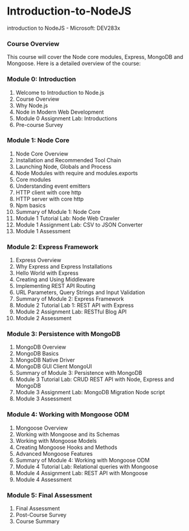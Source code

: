 # Introduction-to-NodeJS
introduction to NodeJS - Microsoft: DEV283x


### Course Overview

This course will cover the Node core modules, Express, MongoDB and Mongoose. Here is a detailed overview of the course:

### Module 0: Introduction

1. Welcome to Introduction to Node.js
2. Course Overview
3. Why Node.js
4. Node in Modern Web Development
5. Module 0 Assignment Lab: Introductions
6. Pre-course Survey

### Module 1: Node Core

1. Node Core Overview
2. Installation and Recommended Tool Chain
3. Launching Node, Globals and Process
4. Node Modules with require and modules.exports
5. Core modules
6. Understanding event emitters
7. HTTP client with core http
8. HTTP server with core http
9. Npm basics
10. Summary of Module 1: Node Core
11. Module 1 Tutorial Lab: Node Web Crawler
12. Module 1 Assignment Lab: CSV to JSON Converter
13. Module 1 Assessment

### Module 2: Express Framework

1. Express Overview
2. Why Express and Express Installations
3. Hello World with Express
4. Creating and Using Middleware
5. Implementing REST API Routing
6. URL Parameters, Query Strings and Input Validation
7. Summary of Module 2: Express Framework
8. Module 2 Tutorial Lab 1: REST API with Express 
9. Module 2 Assignment Lab: RESTful Blog API
10. Module 2 Assessment

### Module 3: Persistence with MongoDB

1. MongoDB Overview
2. MongoDB Basics
3. MongoDB Native Driver
4. MongoDB GUI Client MongoUI
5. Summary of Module 3: Persistence with MongoDB
6. Module 3 Tutorial Lab: CRUD REST API with Node, Express and MongoDB
7. Module 3 Assignment Lab: MongoDB Migration Node script
8. Module 3 Assessment

### Module 4: Working with Mongoose ODM

1. Mongoose Overview
2. Working with Mongoose and its Schemas
3. Working with Mongoose Models
4. Creating Mongoose Hooks and Methods
5. Advanced Mongoose Features
6. Summary of Module 4: Working with Mongoose ODM
7. Module 4 Tutorial Lab: Relational queries with Mongoose
8. Module 4 Assignment Lab: REST API with Mongoose
9. Module 4 Assessment

### Module 5: Final Assessment

1. Final Assessment
2. Post-Course Survey
3. Course Summary

